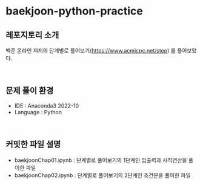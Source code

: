 # baekjoon-python-practice

## 레포지토리 소개
백준 온라인 저지의 단계별로 풀어보기(https://www.acmicpc.net/step) 를 풀어보았다.

<br/>

## 문제 풀이 환경
- IDE : Anaconda3 2022-10
- Language : Python

<br/>

## 커밋한 파일 설명
- baekjoonChap01.ipynb : 단계별로 풀어보기의 1단계인 입출력과 사칙연산을 풀이한 파일
- baekjoonChap02.ipynb : 단계별로 풀어보기의 2단계인 조건문을 풀이한 파일
